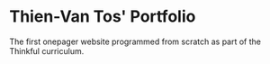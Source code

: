 # Thien-Van Tos' Portfolio

The first onepager website programmed from scratch as part of the Thinkful curriculum.
